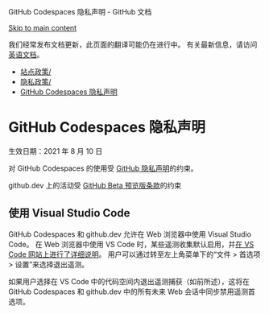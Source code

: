 GitHub Codespaces 隐私声明 - GitHub 文档

[Skip to main content](#main-content)

我们经常发布文档更新，此页面的翻译可能仍在进行中。 有关最新信息，请访问[英语文档](/en)。

* [站点政策/](/zh/site-policy)
* [隐私政策/](/zh/site-policy/privacy-policies)
* [GitHub Codespaces 隐私声明](/zh/site-policy/privacy-policies/github-codespaces-privacy-statement)

GitHub Codespaces 隐私声明
==========

生效日期：2021 年 8 月 10 日

对 GitHub Codespaces 的使用受 [GitHub 隐私声明](/zh/github/site-policy/github-privacy-statement)的约束。

github.dev 上的活动受 [GitHub Beta 预览版条款](/zh/github/site-policy/github-terms-of-service#j-beta-previews)的约束

[](#使用-visual-studio-code)使用 Visual Studio Code
----------

GitHub Codespaces 和 github.dev 允许在 Web 浏览器中使用 Visual Studio Code。 在 Web 浏览器中使用 VS Code 时，某些遥测收集默认启用，并[在 VS Code 网站上进行了详细说明](https://code.visualstudio.com/docs/getstarted/telemetry)。 用户可以通过转至左上角菜单下的“文件 \> 首选项 \> 设置”来选择退出遥测。

如果用户选择在 VS Code 中的代码空间内退出遥测捕获（如前所述），这将在 GitHub Codespaces 和 github.dev 中的所有未来 Web 会话中同步禁用遥测首选项。
